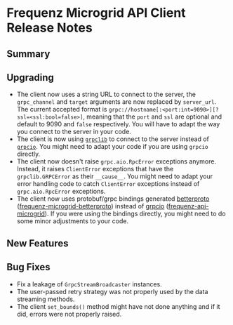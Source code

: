 # Frequenz Microgrid API Client Release Notes

## Summary

<!-- Here goes a general summary of what this release is about -->

## Upgrading

- The client now uses a string URL to connect to the server, the `grpc_channel` and `target` arguments are now replaced by `server_url`. The current accepted format is `grpc://hostname[:<port:int=9090>][?ssl=<ssl:bool=false>]`, meaning that the `port` and `ssl` are optional and default to 9090 and `false` respectively. You will have to adapt the way you connect to the server in your code.
- The client is now using [`grpclib`](https://pypi.org/project/grpclib/) to connect to the server instead of [`grpcio`](https://pypi.org/project/grpcio/). You might need to adapt your code if you are using `grpcio` directly.
- The client now doesn't raise `grpc.aio.RpcError` exceptions anymore. Instead, it raises `ClientError` exceptions that have the `grpclib.GRPCError` as their `__cause__`. You might need to adapt your error handling code to catch `ClientError` exceptions instead of `grpc.aio.RpcError` exceptions.
- The client now uses protobuf/grpc bindings generated [betterproto](https://github.com/danielgtaylor/python-betterproto) ([frequenz-microgrid-betterproto](https://github.com/frequenz-floss/frequenz-microgrid-betterproto-python)) instead of [grpcio](https://pypi.org/project/grpcio/) ([frequenz-api-microgrid](https://github.com/frequenz-floss/frequenz-api-microgrid)). If you were using the bindings directly, you might need to do some minor adjustments to your code.

## New Features

<!-- Here goes the main new features and examples or instructions on how to use them -->

## Bug Fixes

- Fix a leakage of `GrpcStreamBroadcaster` instances.
- The user-passed retry strategy was not properly used by the data streaming methods.
- The client `set_bounds()` method might have not done anything and if it did, errors were not properly raised.
